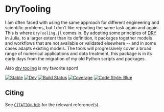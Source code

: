 # DryTooling

I am often faced with using the same approach for different engineering and scientific problems, but I don't like repeating the same task again and again. This is where `DryTooling.jl` comes in. By adopting some principles of [DRY](https://en.wikipedia.org/wiki/Don%27t_repeat_yourself) in Julia, to a larger extent than its definition, it packages together models and workflows that are not available or validated elsewhere -- and in some cases adapts existing models. The tools will progressively cover a broad range of numerical applications and data treatment, this package is in its early days from the migration of my old Python scripts and packages.

Also [dry tooling](https://fr.wikipedia.org/wiki/Dry-tooling) is my favorite sport!

[![Stable](https://img.shields.io/badge/docs-stable-blue.svg)](https://wallytutor.github.io/DryTooling.jl/stable/)
[![Dev](https://img.shields.io/badge/docs-dev-blue.svg)](https://wallytutor.github.io/DryTooling.jl/dev/)
[![Build Status](https://github.com/wallytutor/DryTooling.jl/actions/workflows/CI.yml/badge.svg?branch=master)](https://github.com/wallytutor/DryTooling.jl/actions/workflows/CI.yml?query=branch%3Amaster)
[![Coverage](https://codecov.io/gh/wallytutor/DryTooling.jl/branch/master/graph/badge.svg)](https://codecov.io/gh/wallytutor/DryTooling.jl)
[![Code Style: Blue](https://img.shields.io/badge/code%20style-blue-4495d1.svg)](https://github.com/invenia/BlueStyle)
<!-- [![PkgEval](https://JuliaCI.github.io/NanosoldierReports/pkgeval_badges/D/DryTooling.svg)](https://JuliaCI.github.io/NanosoldierReports/pkgeval_badges/D/DryTooling.html) -->

## Citing

See [`CITATION.bib`](CITATION.bib) for the relevant reference(s).
